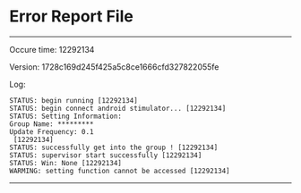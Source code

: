# Error Report File

---
Occure time: 12292134

Version: 1728c169d245f425a5c8ce1666cfd327822055fe

Log:
```
STATUS: begin running [12292134]
STATUS: begin connect android stimulator... [12292134]
STATUS: Setting Information: 
Group Name: *********
Update Frequency: 0.1
 [12292134]
STATUS: successfully get into the group ! [12292134]
STATUS: supervisor start successfully [12292134]
STATUS: Win: None [12292134]
WARMING: setting function cannot be accessed [12292134]
```
---
